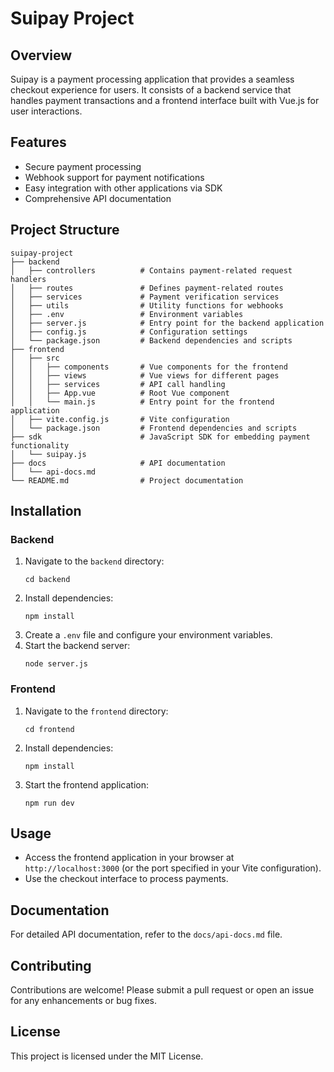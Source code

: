 # Suipay Project

## Overview
Suipay is a payment processing application that provides a seamless checkout experience for users. It consists of a backend service that handles payment transactions and a frontend interface built with Vue.js for user interactions.

## Features
- Secure payment processing
- Webhook support for payment notifications
- Easy integration with other applications via SDK
- Comprehensive API documentation

## Project Structure
```
suipay-project
├── backend
│   ├── controllers          # Contains payment-related request handlers
│   ├── routes               # Defines payment-related routes
│   ├── services             # Payment verification services
│   ├── utils                # Utility functions for webhooks
│   ├── .env                 # Environment variables
│   ├── server.js            # Entry point for the backend application
│   ├── config.js            # Configuration settings
│   └── package.json         # Backend dependencies and scripts
├── frontend
│   ├── src
│   │   ├── components       # Vue components for the frontend
│   │   ├── views            # Vue views for different pages
│   │   ├── services         # API call handling
│   │   ├── App.vue          # Root Vue component
│   │   └── main.js          # Entry point for the frontend application
│   ├── vite.config.js       # Vite configuration
│   └── package.json         # Frontend dependencies and scripts
├── sdk                      # JavaScript SDK for embedding payment functionality
│   └── suipay.js
├── docs                     # API documentation
│   └── api-docs.md
└── README.md                # Project documentation
```

## Installation

### Backend
1. Navigate to the `backend` directory:
   ```
   cd backend
   ```
2. Install dependencies:
   ```
   npm install
   ```
3. Create a `.env` file and configure your environment variables.
4. Start the backend server:
   ```
   node server.js
   ```

### Frontend
1. Navigate to the `frontend` directory:
   ```
   cd frontend
   ```
2. Install dependencies:
   ```
   npm install
   ```
3. Start the frontend application:
   ```
   npm run dev
   ```

## Usage
- Access the frontend application in your browser at `http://localhost:3000` (or the port specified in your Vite configuration).
- Use the checkout interface to process payments.

## Documentation
For detailed API documentation, refer to the `docs/api-docs.md` file.

## Contributing
Contributions are welcome! Please submit a pull request or open an issue for any enhancements or bug fixes.

## License
This project is licensed under the MIT License.